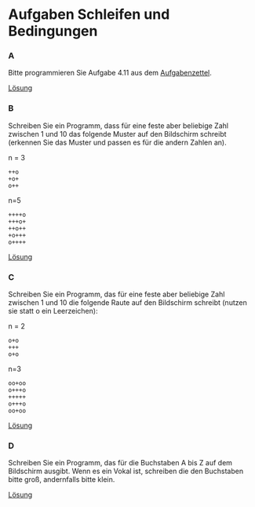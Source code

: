 # Aufgaben Schleifen und Bedingungen

### A
Bitte programmieren Sie Aufgabe 4.11 aus dem [Aufgabenzettel](../../Aufgaben/Aufgaben.pdf).

[Lösung](A.c)

### B
Schreiben Sie ein Programm, dass für eine feste aber beliebige Zahl zwischen 1 und 10 das folgende Muster auf den Bildschirm schreibt (erkennen Sie das Muster und passen es für die andern Zahlen an).

n = 3
```
++o
+o+
o++
```

n=5
```
++++o
+++o+
++o++
+o+++
o++++
```

[Lösung](B.c)

### C
Schreiben Sie ein Programm, das für eine feste aber beliebige Zahl zwischen 1 und 10 die folgende Raute auf den Bildschirm schreibt
(nutzen sie statt o ein Leerzeichen):

n = 2
```
o+o
+++
o+o
```
n=3
```
oo+oo
o+++o
+++++
o+++o
oo+oo
```

[Lösung](C.c)

### D
Schreiben Sie ein Programm, das für die Buchstaben A bis Z auf dem Bildschirm ausgibt. Wenn es ein Vokal ist, schreiben die den Buchstaben bitte groß, andernfalls bitte klein.

[Lösung](D.c)